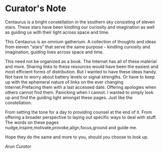 
# Curator's Note
Centaurus is a bright constellation in the southern sky consisting of eleven stars. These stars have been kindling our curiosity and imagination as well as 
guiding us with their light across space and time.

This Centaurus is an omnium gatherium. 
A collection of thoughts and ideas from eleven "stars" that serve the same
purpose - kindling curiosity and imagination, guiding lives across space
and time. 

This need not be organized as a book. 
The Internet has all of these material and more. Sharing links to these
resources would have been the easiest and most efficient forms of distribution.
But I wanted to have these ideas handy. Not have to worry about battery levels
or signal strengths. Or have to keep up with the ephemeral nature of links
on the ever changing Internet.Prefacing them with a last accessed date. 
Offering apologies when others cannot find them. Panicking when I cannot.
I wanted to simply look up and find the guiding light amongst these pages. 
Just like the constellation.

From setting the tone for a day to providing counsel at the end of it. 
From offering a broader perspective to laying out specific ways to deal with stuff. The words on these pages nudge,inspire,motivate,provoke,align,focus,ground and guide me.

Hope they do the same and more to you, should you choose to look up.

_Arun_
_Curator_
